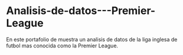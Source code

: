 # Analisis-de-datos---Premier-League
En este portafolio de muestra un analisis de datos de la liga inglesa de futbol mas conocida como la Premier League.

